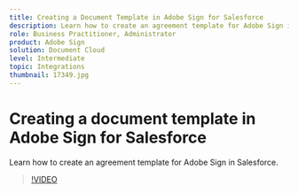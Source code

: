 ```yaml
---
title: Creating a Document Template in Adobe Sign for Salesforce
description: Learn how to create an agreement template for Adobe Sign in Salesforce.
role: Business Practitioner, Administrator
product: Adobe Sign
solution: Document Cloud
level: Intermediate
topic: Integrations
thumbnail: 17349.jpg
---
```


# Creating a document template in Adobe Sign for Salesforce

Learn how to create an agreement template for Adobe Sign in Salesforce.

>[!VIDEO](https://video.tv.adobe.com/v/17349?hidetitle=true)